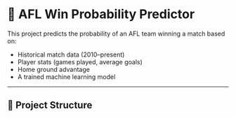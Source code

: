 # 🏉 AFL Win Probability Predictor

This project predicts the probability of an AFL team winning a match based on:
- Historical match data (2010–present)
- Player stats (games played, average goals)
- Home ground advantage
- A trained machine learning model

---

## 📂 **Project Structure**

